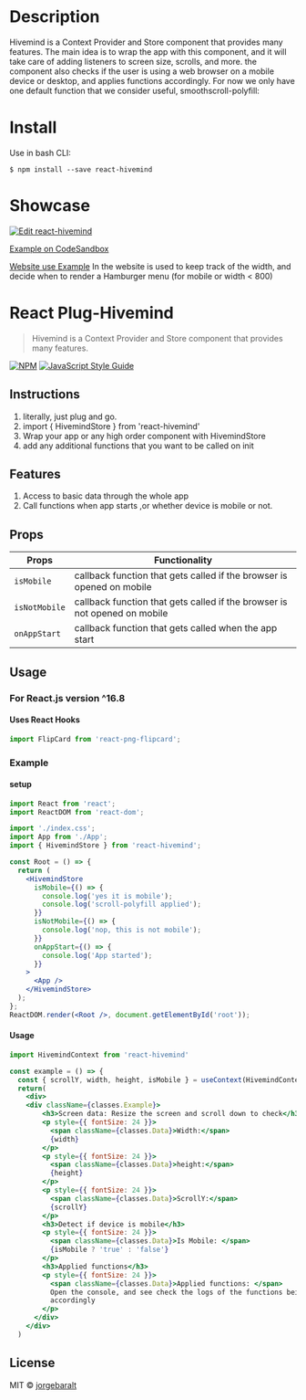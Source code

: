 # Description

Hivemind is a Context Provider and Store component that provides many
features. The main idea is to wrap the app with this component, and it
will take care of adding listeners to screen size, scrolls, and more.
the component also checks if the user is using a web browser on a mobile
device or desktop, and applies functions accordingly. For now we only
have one default function that we consider useful,
smoothscroll-polyfill:

# Install

Use in bash CLI:

`$ npm install --save react-hivemind`

# Showcase

[![Edit react-hivemind](https://codesandbox.io/static/img/play-codesandbox.svg)](https://codesandbox.io/s/pk3zox43yj?fontsize=14)

[Example on CodeSandbox](https://pk3zox43yj.codesandbox.io/)

[Website use Example](jorgebaralt.com)
In the website is used to keep track of the width, and decide when to render a Hamburger menu (for mobile or width < 800)

# React Plug-Hivemind

> Hivemind is a Context Provider and Store component that provides many
> features.

[![NPM](https://img.shields.io/npm/v/react-png-flipcard.svg)](https://www.npmjs.com/package/react-hivemind) [![JavaScript Style Guide](https://img.shields.io/badge/code_style-standard-brightgreen.svg)](https://standardjs.com)

## Instructions

1. literally, just plug and go.
2. import { HivemindStore } from 'react-hivemind'
3. Wrap your app or any high order component with HivemindStore
4. add any additional functions that you want to be called on init

## Features

1. Access to basic data through the whole app
2. Call functions when app starts ,or whether device is mobile or not.

## Props

| Props         | Functionality                                                             |
| ------------- | ------------------------------------------------------------------------- |
| `isMobile`    | callback function that gets called if the browser is opened on mobile     |
| `isNotMobile` | callback function that gets called if the browser is not opened on mobile |
| `onAppStart`  | callback function that gets called when the app start                     |

## Usage

### For React.js version ^16.8

#### Uses React Hooks

```jsx
import FlipCard from 'react-png-flipcard';
```

### Example

#### setup

```jsx
import React from 'react';
import ReactDOM from 'react-dom';

import './index.css';
import App from './App';
import { HivemindStore } from 'react-hivemind';

const Root = () => {
  return (
    <HivemindStore
      isMobile={() => {
        console.log('yes it is mobile');
        console.log('scroll-polyfill applied');
      }}
      isNotMobile={() => {
        console.log('nop, this is not mobile');
      }}
      onAppStart={() => {
        console.log('App started');
      }}
    >
      <App />
    </HivemindStore>
  );
};
ReactDOM.render(<Root />, document.getElementById('root'));
```

#### Usage

```jsx
import HivemindContext from 'react-hivemind'

const example = () => {
  const { scrollY, width, height, isMobile } = useContext(HivemindContext)
  return(
    <div>
    <div className={classes.Example}>
        <h3>Screen data: Resize the screen and scroll down to check</h3>
        <p style={{ fontSize: 24 }}>
          <span className={classes.Data}>Width:</span>
          {width}
        </p>
        <p style={{ fontSize: 24 }}>
          <span className={classes.Data}>height:</span>
          {height}
        </p>
        <p style={{ fontSize: 24 }}>
          <span className={classes.Data}>ScrollY:</span>
          {scrollY}
        </p>
        <h3>Detect if device is mobile</h3>
        <p style={{ fontSize: 24 }}>
          <span className={classes.Data}>Is Mobile: </span>
          {isMobile ? 'true' : 'false'}
        </p>
        <h3>Applied functions</h3>
        <p style={{ fontSize: 24 }}>
          <span className={classes.Data}>Applied functions: </span>
          Open the console, and see check the logs of the functions being called
          accordingly
        </p>
      </div>
    </div>
  )
```

## License

MIT © [jorgebaralt](https://github.com/jorgebaralt)
